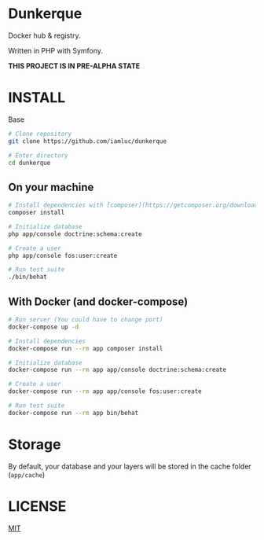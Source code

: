 Dunkerque
=========

Docker hub & registry.

Written in PHP with Symfony.

**THIS PROJECT IS IN PRE-ALPHA STATE**

# INSTALL

Base

```sh
# Clone repository
git clone https://github.com/iamluc/dunkerque

# Enter directory
cd dunkerque
```

## On your machine

```sh
# Install dependencies with [composer](https://getcomposer.org/download/)
composer install

# Initialize database
php app/console doctrine:schema:create

# Create a user
php app/console fos:user:create

# Run test suite
./bin/behat
```

## With Docker (and docker-compose)

```sh
# Run server (You could have to change port)
docker-compose up -d

# Install dependencies
docker-compose run --rm app composer install

# Initialize database
docker-compose run --rm app app/console doctrine:schema:create

# Create a user
docker-compose run --rm app app/console fos:user:create

# Run test suite
docker-compose run --rm app bin/behat
```

# Storage

By default, your database and your layers will be stored in the cache folder (`app/cache`)

# LICENSE

[MIT](https://opensource.org/licenses/MIT)
